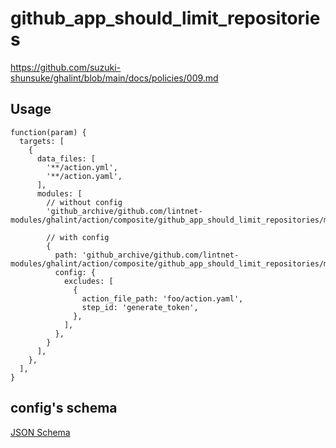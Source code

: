 # github_app_should_limit_repositories

https://github.com/suzuki-shunsuke/ghalint/blob/main/docs/policies/009.md

## Usage

```jsonnet
function(param) {
  targets: [
    {
      data_files: [
        '**/action.yml',
        '**/action.yaml',
      ],
      modules: [
        // without config
        'github_archive/github.com/lintnet-modules/ghalint/action/composite/github_app_should_limit_repositories/main.jsonnet@0d6f9c5dbc856a70fca35511136d4f1c3195c872:v0.3.1',

        // with config
        {
          path: 'github_archive/github.com/lintnet-modules/ghalint/action/composite/github_app_should_limit_repositories/main.jsonnet@0d6f9c5dbc856a70fca35511136d4f1c3195c872:v0.3.1',
          config: {
            excludes: [
              {
                action_file_path: 'foo/action.yaml',
                step_id: 'generate_token',
              },
            ],
          },
        }
      ],
    },
  ],
}
```

## config's schema

[JSON Schema](main_config_schema.json)
